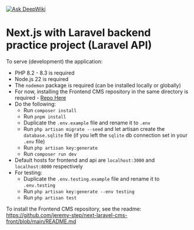 [![Ask DeepWiki](https://deepwiki.com/badge.svg)](https://deepwiki.com/jeremy-step/next-laravel-cms-api)

# Next.js with Laravel backend practice project (Laravel API)

To serve (development) the application:

-   PHP 8.2 - 8.3 is required
-   Node.js 22 is required
-   The `nodemon` package is required (can be installed locally or globally)
-   For now, installing the Frontend CMS repository in the same directory is required - [Repo Here](https://github.com/jeremy-step/next-laravel-cms-front)
-   Do the following:
    -   Run `composer install`
    -   Run `pnpm install`
    -   Duplicate the `.env.example` file and rename it to `.env`
    -   Run `php artisan migrate --seed` and let artisan create the `database.sqlite` file (if you left the `sqlite` db connection set in your `.env` file)
    -   Run `php artisan key:generate`
    -   Run `composer run dev`
-   Default hosts for frontend and api are `localhost:3000` and `localhost:8000` respectively
-   For testing:
    -   Duplicate the `.env.testing.example` file and rename it to `.env.testing`
    -   Run `php artisan key:generate --env testing`
    -   Run `php artisan test`

To install the Frontend CMS repository, see the readme: https://github.com/jeremy-step/next-laravel-cms-front/blob/main/README.md
